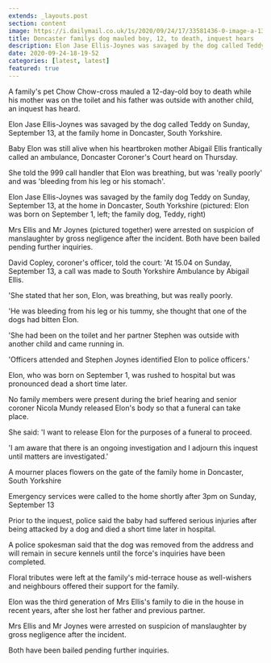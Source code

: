 ```yaml
---
extends: _layouts.post
section: content
image: https://i.dailymail.co.uk/1s/2020/09/24/17/33581436-0-image-a-13_1600964129788.jpg 
title: Doncaster familys dog mauled boy, 12, to death, inquest hears  
description: Elon Jase Ellis-Joynes was savaged by the dog called Teddy on Sunday, September 13, at the family home in Doncaster, South Yorkshire. 
date: 2020-09-24-18-19-52 
categories: [latest, latest] 
featured: true 
--- 
```

A family's pet Chow Chow-cross mauled a 12-day-old boy to death while his mother was on the toilet and his father was outside with another child, an inquest has heard.

Elon Jase Ellis-Joynes was savaged by the dog called Teddy on Sunday, September 13, at the family home in Doncaster, South Yorkshire.

Baby Elon was still alive when his heartbroken mother Abigail Ellis frantically called an ambulance, Doncaster Coroner's Court heard on Thursday.

She told the 999 call handler that Elon was breathing, but was 'really poorly' and was 'bleeding from his leg or his stomach'.

Elon Jase Ellis-Joynes was savaged by the family dog Teddy on Sunday, September 13, at the home in Doncaster, South Yorkshire (pictured: Elon was born on September 1, left; the family dog, Teddy, right)

Mrs Ellis and Mr Joynes (pictured together) were arrested on suspicion of manslaughter by gross negligence after the incident. Both have been bailed pending further inquiries.

David Copley, coroner's officer, told the court: 'At 15.04 on Sunday, September 13, a call was made to South Yorkshire Ambulance by Abigail Ellis.

'She stated that her son, Elon, was breathing, but was really poorly.

'He was bleeding from his leg or his tummy, she thought that one of the dogs had bitten Elon.

'She had been on the toilet and her partner Stephen was outside with another child and came running in.

'Officers attended and Stephen Joynes identified Elon to police officers.'

Elon, who was born on September 1, was rushed to hospital but was pronounced dead a short time later.

No family members were present during the brief hearing and senior coroner Nicola Mundy released Elon's body so that a funeral can take place.

She said: 'I want to release Elon for the purposes of a funeral to proceed.

'I am aware that there is an ongoing investigation and I adjourn this inquest until matters are investigated.'

A mourner places flowers on the gate of the family home in Doncaster, South Yorkshire

Emergency services were called to the home shortly after 3pm on Sunday, September 13

Prior to the inquest, police said the baby had suffered serious injuries after being attacked by a dog and died a short time later in hospital.

A police spokesman said that the dog was removed from the address and will remain in secure kennels until the force's inquiries have been completed.

Floral tributes were left at the family's mid-terrace house as well-wishers and neighbours offered their support for the family.

Elon was the third generation of Mrs Ellis's family to die in the house in recent years, after she lost her father and previous partner.

Mrs Ellis and Mr Joynes were arrested on suspicion of manslaughter by gross negligence after the incident.

Both have been bailed pending further inquiries. 

